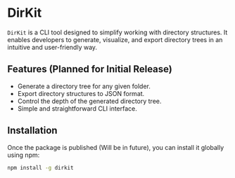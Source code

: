 # DirKit

`DirKit` is a CLI tool designed to simplify working with directory structures. It enables developers to generate, visualize, and export directory trees in an intuitive and user-friendly way.

## Features (Planned for Initial Release)

- Generate a directory tree for any given folder.
- Export directory structures to JSON format.
- Control the depth of the generated directory tree.
- Simple and straightforward CLI interface.

## Installation

Once the package is published (Will be in future), you can install it globally using npm:

```bash
npm install -g dirkit
```
